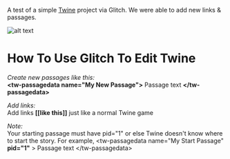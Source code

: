 A test of a simple [Twine](http://twinery.org/2) project via Glitch. We were able to add new links & passages.

![alt text](https://cdn.glitch.com/fbd4217e-2ea0-47d6-a562-212f7f478094%2Ftwine200px.png?1503856203172 "Twine logo")


# How To Use Glitch To Edit Twine

_Create new passages like this:_<br>
**\<tw-passagedata name=\"My New Passage\"\>** Passage text **\</tw-passagedata\>**

_Add links:_<br>
Add links **\[\[like this\]\]** just like a normal Twine game

_Note:_<br>
Your starting passage must have pid=\"1\" or else Twine doesn't know where to start the story. For example, \<tw-passagedata name=\"My Start Passage\" **pid=\"1\"** \> Passage text \</tw-passagedata\>
